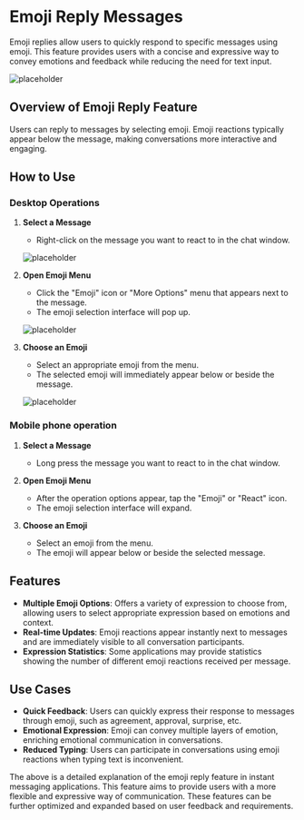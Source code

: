 # Emoji Reply Messages

Emoji replies allow users to quickly respond to specific messages using emoji. This feature provides users with a concise and expressive way to convey emotions and feedback while reducing the need for text input.

![placeholder](/images/en/im_emoji_pic_5.png)

## Overview of Emoji Reply Feature

Users can reply to messages by selecting emoji. Emoji reactions typically appear below the message, making conversations more interactive and engaging.

## How to Use

### Desktop Operations

1. **Select a Message**
   - Right-click on the message you want to react to in the chat window.

   ![placeholder](/images/en/im_emoji_pic_3.png)

2. **Open Emoji Menu**
   - Click the "Emoji" icon or "More Options" menu that appears next to the message.
   - The emoji selection interface will pop up.

   ![placeholder](/images/en/im_emoji_pic_6.png)

3. **Choose an Emoji**
   - Select an appropriate emoji from the menu.
   - The selected emoji will immediately appear below or beside the message.
   
   ![placeholder](/images/en/im_emoji_pic_1.png)

### Mobile phone operation

1. **Select a Message**
   - Long press the message you want to react to in the chat window.

2. **Open Emoji Menu**
   - After the operation options appear, tap the "Emoji" or "React" icon.
   - The emoji selection interface will expand.

3. **Choose an Emoji**
   - Select an emoji from the menu.
   - The emoji will appear below or beside the selected message.

## Features

- **Multiple Emoji Options**: Offers a variety of expression to choose from, allowing users to select appropriate expression based on emotions and context.
- **Real-time Updates**: Emoji reactions appear instantly next to messages and are immediately visible to all conversation participants.
- **Expression Statistics**: Some applications may provide statistics showing the number of different emoji reactions received per message.

## Use Cases

- **Quick Feedback**: Users can quickly express their response to messages through emoji, such as agreement, approval, surprise, etc.
- **Emotional Expression**: Emoji can convey multiple layers of emotion, enriching emotional communication in conversations.
- **Reduced Typing**: Users can participate in conversations using emoji reactions when typing text is inconvenient.

The above is a detailed explanation of the emoji reply feature in instant messaging applications. This feature aims to provide users with a more flexible and expressive way of communication. These features can be further optimized and expanded based on user feedback and requirements.